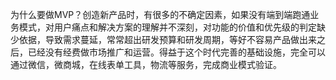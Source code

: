 为什么要做MVP？创造新产品时，有很多的不确定因素，如果没有端到端跑通业务模式，对用户痛点和解决方案的理解并不深刻，对功能的价值和优先级的判定缺少依据，导致需求蔓延，常常超出研发预算和研发周期，等好不容易产品做出来之后，已经没有经费做市场推广和运营。得益于这个时代完善的基础设施，完全可以通过微信，微商城，在线表单工具，物流等服务，完成商业模式验证。